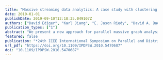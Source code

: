 ```yaml
---
title: "Massive streaming data analytics: A case study with clustering coefficients"
date: 2010-01-01
publishDate: 2019-09-10T12:18:35.049107Z
authors: ["David Ediger", "Karl Jiang", "E. Jason Riedy", "David A. Bader"]
publication_types: ["1"]
abstract: "We present a new approach for parallel massive graph analysis of streaming, temporal data with a dynamic and extensible representation. Handling the constant stream of new data from health care, security, business, and social network applications requires new algorithms and data structures. We examine data structure and algorithm trade-offs that extract the parallelism necessary for high-performance updating analysis of massive graphs. Static analysis kernels often rely on storing input data in a specific structure. Maintaining these structures for each possible kernel with high data rates incurs a significant performance cost. A case study computing clustering coefficients on a general-purpose data structure demonstrates incremental updates can be more efficient than global recomputation. Within this kernel, we compare three methods for dynamically updating local clustering coefficients: a brute-force local recalculation, a sorting algorithm, and our new approximation method using a Bloom filter. On 32 processors of a Cray XMT with a synthetic scale-free graph of 2 24 ≈ 16 million vertices and 2 29 ≈ 537 million edges, the brute-force method processes a mean of over 50 000 updates per second and our Bloom filter approaches 200 000 updates per second."
featured: false
publication: "*24th IEEE International Symposium on Parallel and Distributed Processing, IPDPS 2010, Atlanta, Georgia, USA, 19-23 April 2010 - Workshop Proceedings*"
url_pdf: "https://doi.org/10.1109/IPDPSW.2010.5470687"
doi: "10.1109/IPDPSW.2010.5470687"
---
```


